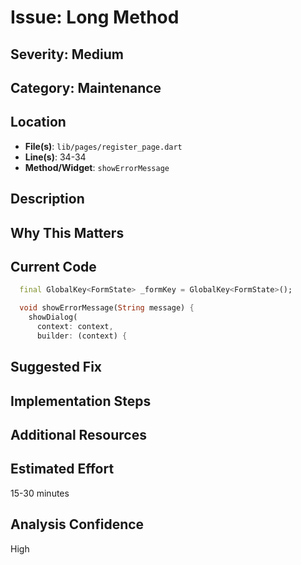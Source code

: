 # Issue: Long Method

## Severity: Medium

## Category: Maintenance

## Location
- **File(s)**: `lib/pages/register_page.dart`
- **Line(s)**: 34-34
- **Method/Widget**: `showErrorMessage`

## Description


## Why This Matters


## Current Code
```dart
  final GlobalKey<FormState> _formKey = GlobalKey<FormState>();

  void showErrorMessage(String message) {
    showDialog(
      context: context,
      builder: (context) {
```

## Suggested Fix


## Implementation Steps


## Additional Resources


## Estimated Effort
15-30 minutes

## Analysis Confidence
High
